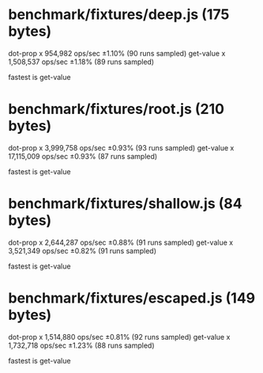 # benchmark/fixtures/deep.js (175 bytes)
  dot-prop x 954,982 ops/sec ±1.10% (90 runs sampled)
  get-value x 1,508,537 ops/sec ±1.18% (89 runs sampled)

  fastest is get-value

# benchmark/fixtures/root.js (210 bytes)
  dot-prop x 3,999,758 ops/sec ±0.93% (93 runs sampled)
  get-value x 17,115,009 ops/sec ±0.93% (87 runs sampled)

  fastest is get-value

# benchmark/fixtures/shallow.js (84 bytes)
  dot-prop x 2,644,287 ops/sec ±0.88% (91 runs sampled)
  get-value x 3,521,349 ops/sec ±0.82% (91 runs sampled)

  fastest is get-value

# benchmark/fixtures/escaped.js (149 bytes)
  dot-prop x 1,514,880 ops/sec ±0.81% (92 runs sampled)
  get-value x 1,732,718 ops/sec ±1.23% (88 runs sampled)

  fastest is get-value
